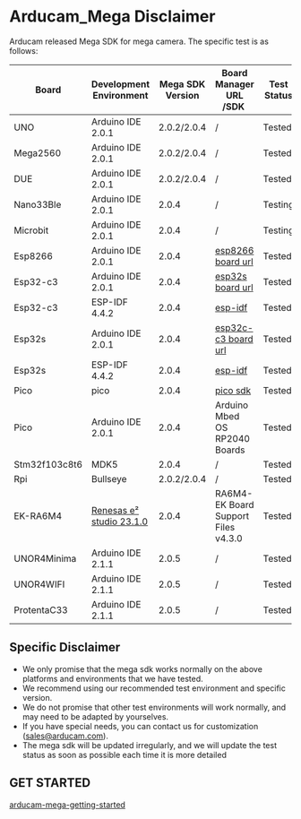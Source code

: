 # Arducam_Mega Disclaimer

Arducam released Mega SDK for mega camera. The specific test is as follows:

| Board         | Development Environment                                                                                             | Mega SDK Version | Board Manager URL<br />/SDK                                                                                        | Test Status |
| ------------- | ------------------------------------------------------------------------------------------------------------------- | ---------------- | ------------------------------------------------------------------------------------------------------------------- | ----------- |
| UNO           | Arduino IDE 2.0.1                                                                                                   | 2.0.2/2.0.4      | /                                                                                                                   | Tested      |
| Mega2560      | Arduino IDE 2.0.1                                                                                                   | 2.0.2/2.0.4      | /                                                                                                                   | Tested      |
| DUE           | Arduino IDE 2.0.1                                                                                                   | 2.0.2/2.0.4      | /                                                                                                                   | Tested      |
| Nano33Ble     | Arduino IDE 2.0.1                                                                                                   | 2.0.4            | /                                                                                                                   | Testing     |
| Microbit      | Arduino IDE 2.0.1                                                                                                   | 2.0.4            | /                                                                                                                   | Testing     |
| Esp8266       | Arduino IDE 2.0.1                                                                                                   | 2.0.4            | [esp8266 board url](http://arduino.esp8266.com/stable/package_esp8266com_index.json)                                   | Tested      |
| Esp32-c3      | Arduino IDE 2.0.1                                                                                                   | 2.0.4            | [esp32s board url](https://raw.githubusercontent.com/espressif/arduino-esp32/gh-pages/package_esp32_dev_index.json)    | Tested      |
| Esp32-c3      | ESP-IDF 4.4.2                                                                                                       | 2.0.4            | [esp-idf](https://dl.espressif.cn/dl/esp-idf/?idf=4.4)                                                                 | Tested      |
| Esp32s        | Arduino IDE 2.0.1                                                                                                   | 2.0.4            | [esp32c-c3 board url](https://raw.githubusercontent.com/espressif/arduino-esp32/gh-pages/package_esp32_dev_index.json) | Tested      |
| Esp32s        | ESP-IDF 4.4.2                                                                                                       | 2.0.4            | [esp-idf](https://dl.espressif.cn/dl/esp-idf/?idf=4.4)                                                                 | Tested      |
| Pico          | pico                                                                                                                | 2.0.4            | [pico sdk](https://github.com/raspberrypi/pico-sdk)                                                                    | Tested      |
| Pico          | Arduino IDE 2.0.1                                                                                                   | 2.0.4            | Arduino Mbed OS RP2040 Boards                                                                                       | Tested      |
| Stm32f103c8t6 | MDK5                                                                                                                | 2.0.4            | /                                                                                                                   | Tested      |
| Rpi           | Bullseye                                                                                                            | 2.0.2/2.0.4      | /                                                                                                                   | Tested      |
| EK-RA6M4      | [Renesas e² studio 23.1.0](https://github.com/renesas/fsp/releases/download/v4.3.0/setup_fsp_v4_3_0_e2s_v2023-01.exe) | 2.0.4            | RA6M4-EK Board Support Files   v4.3.0                                                                               | Tested      |
| UNOR4Minima   | Arduino IDE 2.1.1                                                                                                   | 2.0.5            | /                                                                                                                   | Tested      |
| UNOR4WIFI     | Arduino IDE 2.1.1                                                                                                   | 2.0.5            | /                                                                                                                   | Tested      |
| ProtentaC33   | Arduino IDE 2.1.1                                                                                                   | 2.0.5            | /                                                                                                                   | Tested      |

## Specific Disclaimer

- We only promise that the mega sdk works normally on the above platforms and environments that we have tested.
- We recommend using our recommended test environment and specific version.
- We do not promise that other test environments will work normally, and may need to be adapted by yourselves.
- If you have special needs, you can contact us for customization (sales@arducam.com).
- The mega sdk will be updated irregularly, and we will update the test status as soon as possible each time it is more detailed

## GET STARTED

[arducam-mega-getting-started](https://www.arducam.com/docs/arducam-mega/arducam-mega-getting-started/packs/getStarted.html)
